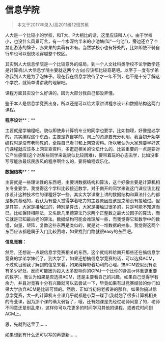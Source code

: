 # 信息学院



> 本文于2017年录入/高2011级12班苏蕉

 

 人大是一个比较小的学校，和T大、P大相比的话，这里应该叫人小。由于学校小，也没什么风景可言，有一个水深约半米的小池塘(叫“一勺池”)，旁边还立了个禁止游泳的牌子，赤果果的卖萌有木有。当然学校小也有好处的，比如即使不骑自行车也可以很快地穿越整个校区。 

其实到人大信息学院是一个比较意外的结局，到一个人文社科类学校不论学数学还是计算机(人大信息学院主要就这两个方向)应该都比较奇葩吧。以至于一度有学弟称我到人大是为了泡妹子。现在我在信息学院待了才一年不到，也不是十分了解这个学院，就简单讲讲我的理解吧。 

课程方面其实没什么好讲的，因为大部分我自己都没弄懂。 

鉴于本人是信息学竞赛出身，所以还是可以给大家讲讲程序设计和数据结构这两门课程。 

**程序设计****：**

主要就是学编程吧。貌似即使非计算机专业的同学也要学，比如物理，好像是必学的。其实编程这个东西，主要是靠自学的。网上的资源要充分利用，我当初开始学编程时是没有老师教的，全靠自己看书和上网查资料。所以我认为大家想要学好这门课程就应该多上网查查资料，多逛逛相关的论坛什么的。比较重要的一点是要对它产生感情(这个对某些同学来说貌似比较困难)，要带着玩的心态去学，比如没事写写能放最炫民族风的程序啊什么的，要将编程娱乐化。 

 

**数据结构****：**

主要就是一些理论性的东西吧，主要讲数据结构和算法，这个好像主要是计算机相关专业要学。我觉得这个学科比较接近数学，对于南开的同学来说这门课应该比程序设计这种技术性的课程好学一些。其实大学课堂上讲的数据结构和算法什么的都是极其基础的，我认为有些人觉得学着吃力的主要原因应该是之前没有接触过。但是其实，大家是接触过的，特别是算法，大家是接触过很多的，只是可能不知道而已。比如辗转相除法，又名欧几里德算法乃求两个正整数之最大公因子的算法，而它就是已知最古老的算法。数据结构可能会难理解一些，而我觉得它和数学中的数组，向量，矩阵，复数这些东西是类似的，就是对一堆数据的抽象。我觉得这两个东西应该都是属于入门比较困难，如果找到门路就很easy的东西吧。 

 

**信息竞赛：**

然后，还想说一点跟信息学竞赛相关的东西，这个就纯粹给南开那些还在搞信息学竞赛的学弟学妹们了。到大学了，如果还想搞信息学竞赛的话，可以选择ACM，不过就目前我了解到的信息来看，如果纯粹带着功利的心理，搞ACM貌似没有没有多少好处，反而可能因为投入太多影响你的GPA(一个比你的身高or体重更重要的数字)。我认为如果是否选择ACM，还是主要看自己的兴趣，如果自己觉得学有余力，并且对竞赛十分有兴趣就可以去尝试一下，毕竟如果有过竞赛经验的你们如果大学放弃ACM是比较可惜的。然后，正如当初何老板讲的那样，如果你搞过信息学竞赛，大一的计算机专业课几乎就都是小菜一碟了(我就翘了很多计算机相关的专业课，因为那个课的确太弱智了，哦，还有翘课是先经过老师同意了的，老师不同意还是别乱来)，这样你可以花更多的时间学习其他的课程，或者花时间到ACM上。 

恩，先就到这里了…… 

如果想到有什么还可以写的再更新…… 